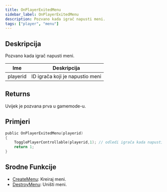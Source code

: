 ```yaml
---
title: OnPlayerExitedMenu
sidebar_label: OnPlayerExitedMenu
description: Pozvano kada igrač napusti meni.
tags: ["player", "menu"]
---
```


## Deskripcija

Pozvano kada igrač napusti meni.

| Ime      | Deskripcija                     |
| -------- | ------------------------------- |
| playerid | ID igrača koji je napustio meni |

## Returns

Uvijek je pozvana prva u gamemode-u.

## Primjeri

```c
public OnPlayerExitedMenu(playerid)
{
    TogglePlayerControllable(playerid,1); // odledi igrača kada napusti meni
    return 1;
}
```

## Srodne Funkcije

- [CreateMenu](../functions/CreateMenu.md): Kreiraj meni.
- [DestroyMenu](../functions/DestroyMenu.md): Uništi meni.
